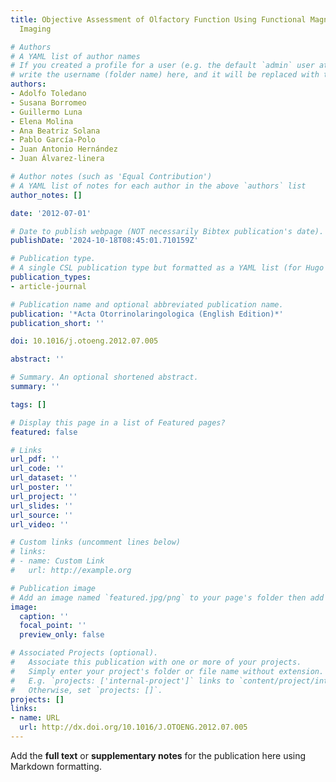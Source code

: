 ```yaml
---
title: Objective Assessment of Olfactory Function Using Functional Magnetic Resonance
  Imaging

# Authors
# A YAML list of author names
# If you created a profile for a user (e.g. the default `admin` user at `content/authors/admin/`), 
# write the username (folder name) here, and it will be replaced with their full name and linked to their profile.
authors:
- Adolfo Toledano
- Susana Borromeo
- Guillermo Luna
- Elena Molina
- Ana Beatriz Solana
- Pablo García-Polo
- Juan Antonio Hernández
- Juan Álvarez-linera

# Author notes (such as 'Equal Contribution')
# A YAML list of notes for each author in the above `authors` list
author_notes: []

date: '2012-07-01'

# Date to publish webpage (NOT necessarily Bibtex publication's date).
publishDate: '2024-10-18T08:45:01.710159Z'

# Publication type.
# A single CSL publication type but formatted as a YAML list (for Hugo requirements).
publication_types:
- article-journal

# Publication name and optional abbreviated publication name.
publication: '*Acta Otorrinolaringologica (English Edition)*'
publication_short: ''

doi: 10.1016/j.otoeng.2012.07.005

abstract: ''

# Summary. An optional shortened abstract.
summary: ''

tags: []

# Display this page in a list of Featured pages?
featured: false

# Links
url_pdf: ''
url_code: ''
url_dataset: ''
url_poster: ''
url_project: ''
url_slides: ''
url_source: ''
url_video: ''

# Custom links (uncomment lines below)
# links:
# - name: Custom Link
#   url: http://example.org

# Publication image
# Add an image named `featured.jpg/png` to your page's folder then add a caption below.
image:
  caption: ''
  focal_point: ''
  preview_only: false

# Associated Projects (optional).
#   Associate this publication with one or more of your projects.
#   Simply enter your project's folder or file name without extension.
#   E.g. `projects: ['internal-project']` links to `content/project/internal-project/index.md`.
#   Otherwise, set `projects: []`.
projects: []
links:
- name: URL
  url: http://dx.doi.org/10.1016/J.OTOENG.2012.07.005
---
```


Add the **full text** or **supplementary notes** for the publication here using Markdown formatting.
